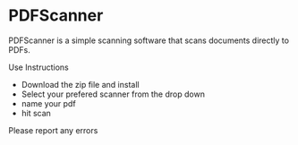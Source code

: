 # PDFScanner

PDFScanner is a simple scanning software that scans documents directly to PDFs.

Use Instructions 
- Download the zip file and install
- Select your prefered scanner from the drop down
- name your pdf
- hit scan

Please report any errors

